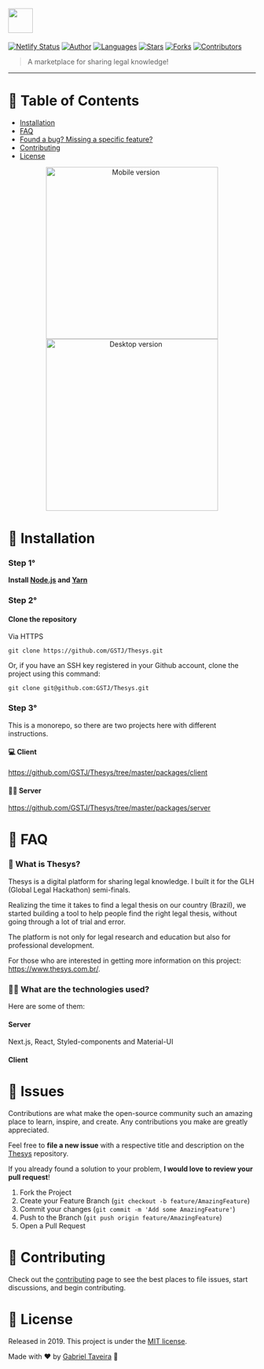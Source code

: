 

#  <img src="https://d33wubrfki0l68.cloudfront.net/370ae4842ec728b588f44e0ecdd5b3939e2368b0/bb3a4/static/logo.svg" height="50"/>

[![Netlify Status](https://api.netlify.com/api/v1/badges/17d64968-e9e7-4733-b46c-4dfb9a4b7eb0/deploy-status)](https://app.netlify.com/sites/optimistic-easley-e6332b/deploys)
[![Author](https://img.shields.io/badge/author-GSTJ-F2C702?style=flat-square)](https://github.com/GSTJ)
[![Languages](https://img.shields.io/github/languages/count/GSTJ/Thesys?color=%23F2C702&style=flat-square)](#)
[![Stars](https://img.shields.io/github/stars/GSTJ/Thesys?color=F2C702&style=flat-square)](https://github.com/GSTJ/Thesys/stargazers)
[![Forks](https://img.shields.io/github/forks/GSTJ/Thesys?color=%23F2C702&style=flat-square)](https://github.com/GSTJ/Thesys/network/members)
[![Contributors](https://img.shields.io/github/contributors/GSTJ/Thesys?color=F2C702&style=flat-square)](https://github.com/GSTJ/Thesys/graphs/contributors)

>  A marketplace for sharing legal knowledge!

---

# :pushpin: Table of Contents

* [Installation](#construction_worker-installation)
* [FAQ](#postbox-faq)
* [Found a bug? Missing a specific feature?](#bug-issues)
* [Contributing](#tada-contributing)
* [License](#closed_book-license)

<p align="center">
  <img src="https://i.imgur.com/cHRaaBa.gif" alt="Mobile version" border="0"  height="350">
  <img src="https://i.imgur.com/znqEuDs.gif" alt="Desktop version" border="0" height="350">
</p>

# :construction_worker: Installation

### Step 1°

**Install [Node.js](https://nodejs.org/en/download/) and [Yarn](https://yarnpkg.com/)**

### Step 2°

#### Clone the repository 
Via HTTPS

```git clone https://github.com/GSTJ/Thesys.git```

Or, if you have an SSH key registered in your Github account, clone the project using this command:

```git clone git@github.com:GSTJ/Thesys.git```

### Step 3°

This is a monorepo, so there are two projects here with different instructions.

#### 💻 Client

https://github.com/GSTJ/Thesys/tree/master/packages/client

#### 👨‍💻 Server

https://github.com/GSTJ/Thesys/tree/master/packages/server

# :postbox: FAQ

### 🙋‍ What is Thesys?

Thesys is a digital platform for sharing legal knowledge. I built it for the GLH (Global Legal Hackathon) semi-finals.

Realizing the time it takes to find a legal thesis on our country (Brazil), we started building a tool to help people find the right legal thesis, without going through a lot of trial and error.

The platform is not only for legal research and education but also for professional development.

For those who are interested in getting more information on this project: https://www.thesys.com.br/.


### 👨‍🔬 What are the technologies used?

Here are some of them:

#### Server

Next.js, React, Styled-components and Material-UI

#### Client

# :bug: Issues


Contributions are what make the open-source community such an amazing place to learn, inspire, and create. Any contributions you make are greatly appreciated.

Feel free to **file a new issue** with a respective title and description on the [Thesys](https://github.com/GSTJ/Thesys/issues) repository.

If you already found a solution to your problem, **I would love to review your pull request**! 

1. Fork the Project
2. Create your Feature Branch (`git checkout -b feature/AmazingFeature`)
3. Commit your changes (`git commit -m 'Add some AmazingFeature'`)
4. Push to the Branch (`git push origin feature/AmazingFeature`)
5. Open a Pull Request

# :tada: Contributing

Check out the [contributing](https://github.com/GSTJ/Thesys/blob/master/CONTRIBUTING.md) page to see the best places to file issues, start discussions, and begin contributing.

# :closed_book: License

Released in 2019.
This project is under the [MIT license](https://github.com/GSTJ/Thesys/master/LICENSE).

Made with ♥ by [Gabriel Taveira](https://github.com/GSTJ) 🚀



